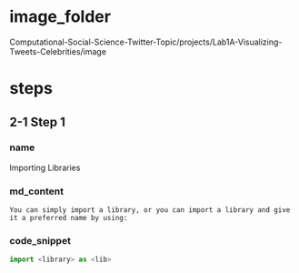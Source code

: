 # image_folder
Computational-Social-Science-Twitter-Topic/projects/Lab1A-Visualizing-Tweets-Celebrities/image

# steps

## 2-1 Step 1
### name
Importing Libraries
### md_content 
```
You can simply import a library, or you can import a library and give it a preferred name by using: 
```

### code_snippet
```python
import <library> as <lib>
```

